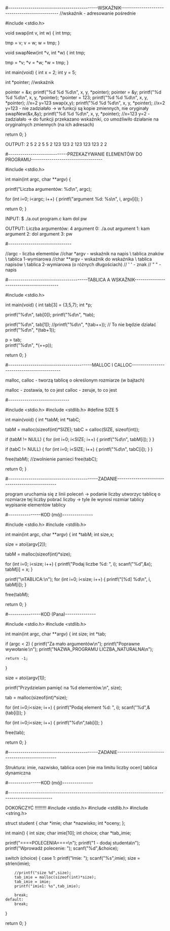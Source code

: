 #--------------------------------------------WSKAŹNIK----------------------------------------------- //wskaźnik - adresowanie pośrednie

#include <stdio.h>

void swap(int v, int w) { int tmp;

tmp = v;
v = w;
w = tmp;
}

void swapNew(int *v, int *w) { int tmp;

tmp = *v;
*v = *w;
*w = tmp;
}

int main(void) { int x = 2; int y = 5;

int *pointer;     //wskaźnik

pointer = &x;
printf("%d %d %d\n", x, y, *pointer);
pointer = &y;
printf("%d %d %d\n", x, y, *pointer);
*pointer = 123;
printf("%d %d %d\n", x, y, *pointer);   //x=2 y=123
swap(x,y);
printf("%d %d %d\n", x, y, *pointer);   //x=2 y=123  - nie zadziałało -> w funkcji są kopie zmiennych, nie oryginały
swapNew(&x,&y);
printf("%d %d %d\n", x, y, *pointer);   //x=123 y=2  - zadziałało -> do funkcji przekazano wskaźniki, co umożliwiło działanie na oryginalnych zmiennych (na ich adresach)

return 0;
}

OUTPUT: 2 5 2 2 5 5 2 123 123 2 123 123 123 2 2

#-----------------------------PRZEKAZYWANIE ELEMENTÓW DO PROGRAMU-----------------------------------

#include <stdio.h>

int main(int argc, char **argv) {

printf("Liczba argumentów: %d\n", argc);

for (int i=0; i<argc; i++) {
    printf("argument %d: %s\n", i, argv[i]);
}

return 0;
}

INPUT: $ ./a.out program.c kam dol pw

OUTPUT: Liczba argumentów: 4 argument 0: ./a.out argument 1: kam argument 2: dol argument 3: pw

#-------------------------------

//argc - liczba elementów //char *argv - wskaźnik na napis \ tablica znaków \ tablica 1-wymiarowa //char **argv - wskaźnik do wskaźnika \ tablica napisów \ tablica 2-wymiarowa (o różnych długościach) // ' ' - znak // " " - napis

#---------------------------------------TABLICA A WSKAŹNIK-----------------------------------------

#include <stdio.h>

int main(void) { int tab[3] = {3,5,7}; int *p;

printf("%d\n", tab[0]);
printf("%d\n", *tab);

printf("%d\n", tab[1]);
//printf("%d\n", *(tab++));     // To nie będzie działać
printf("%d\n", *(tab+1));

p = tab;    
printf("%d\n", *(++p));

return 0;
}

#-----------------------------------------MALLOC I CALLOC-------------------------------------------

malloc, calloc - tworzą tablicę o określonym rozmiarze (w bajtach)

malloc - zostawia, to co jest calloc - zeruje, to co jest

#------------------------------

#include <stdio.h> #include <stdlib.h> #define SIZE 5

int main(void) { int *tabM; int *tabC;

tabM = malloc(sizeof(int)*SIZE);
tabC = calloc(SIZE, sizeof(int));

if (tabM != NULL) {
    for (int i=0; i<SIZE; i++) {
        printf("%d\n", tabM[i]);
    }
}

if (tabC != NULL) {
    for (int i=0; i<SIZE; i++) {
        printf("%d\n", tabC[i]);
    }
}

free(tabM);    //zwolnienie pamieci
free(tabC);

return 0;
}

#--------------------------------------------ZADANIE------------------------------------------------

program uruchamia się z linii poleceń -> podanie liczby utworzyc tablicę o rozmiarze tej liczby pobrać liczby -> tyle ile wynosi rozmiar tablicy wypisanie elementów tablicy

#----------------KOD (mój)---------------

#include <stdio.h> #include <stdlib.h>

int main(int argc, char **argv) { int *tabM; int size,x;

size = atoi(argv[2]);

tabM = malloc(sizeof(int)*size);

for (int i=0; i<size; i++) {
    printf("Podaj liczbe %d: ", i);
    scanf("%d",&x);
    tabM[i] = x;
}

printf("\nTABLICA:\n");
for (int i=0; i<size; i++) {
    printf("[%d] %d\n", i, tabM[i]);
}

free(tabM);

return 0;
}

#----------------KOD (Pana)---------------

#include <stdio.h> #include <stdlib.h>

int main(int argc, char **argv) { int size; int *tab;

if (argc < 2) {
    printf("Za mało argumentów\n");
    printf("Poprawne wywołanie:\n");
    printf("NAZWA_PROGRAMU LICZBA_NATURALNA\n");
    
    return -1;
}

size = atoi(argv[1]);

printf("Przydzielam pamięć na %d elementów.\n", size);

tab = malloc(sizeof(int)*size);

for (int i=0;i<size; i++) {
    printf("Podaj element %d: ", i);
    scanf("%d",&(tab[i]));
}

for (int i=0;i<size; i++) {
    printf("%d\n",tab[i]);
}

free(tab);

return 0;
}

#--------------------------------------------ZADANIE------------------------------------------------

Struktura: imie, nazwisko, tablica ocen [nie ma limitu liczby ocen] tablica dynamiczna

#----------------KOD (mój)---------------

#---------------------------------------------------------------------------------------------------

DOKOŃCZYĆ !!!!!!!!!
#include <stdio.h> #include <stdlib.h> #include <string.h>

struct student { char *imie; char *nazwisko; int *oceny; };

int main() { int size; char imie[10]; int choice; char *tab_imie;

printf("====POLECENIA====\n");
printf("1 - dodaj studenta\n");
printf("Wprowadź polecenie: ");
scanf("%d",&choice);

switch (choice) {
    case 1:
        printf("Imie: ");
        scanf("%s",imie);
        size = strlen(imie);
        
        //printf("size %d",size);
        tab_imie = malloc(sizeof(int)*size);
        tab_imie = imie;
        printf("imie1: %s",tab_imie);
        
        break;
    default:
        break;
}




return 0;
}
